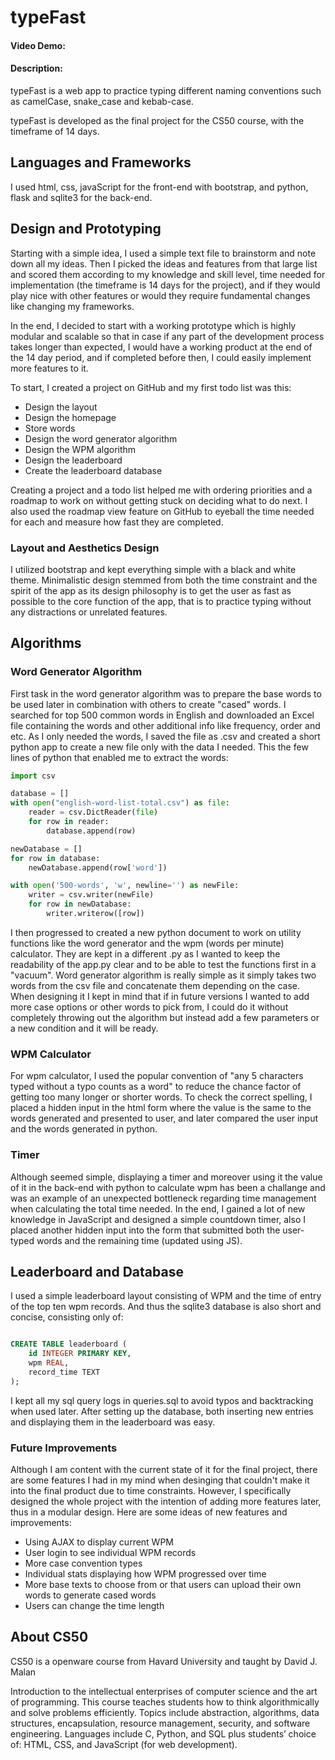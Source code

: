 # typeFast
#### Video Demo:  <URL HERE>
#### Description:

typeFast is a web app to practice typing different naming conventions such as camelCase, snake_case and kebab-case.

typeFast is developed as the final project for the CS50 course, with the timeframe of 14 days.

## Languages and Frameworks

I used html, css, javaScript for the front-end with bootstrap, and python, flask and sqlite3 for the back-end.

## Design and Prototyping

Starting with a simple idea, I used a simple text file to brainstorm and note down all my ideas.
Then I picked the ideas and features from that large list and scored them according to my knowledge and skill level,
time needed for implementation (the timeframe is 14 days for the project), and if they would play nice with other features 
or would they require fundamental changes like changing my frameworks. 

In the end, I decided to start with a working prototype which is highly modular and scalable so that in case if any part of the development
process takes longer than expected, I would have a working product at the end of the 14 day period, and if completed before then,
I could easily implement more features to it.

To start, I created a project on GitHub and my first todo list was this:

-	Design the layout
-   Design the homepage
-	Store words
-	Design the word generator algorithm
-	Design the WPM algorithm
-	Design the leaderboard
-	Create the leaderboard database

Creating a project and a todo list helped me with ordering priorities and a roadmap to work on without getting stuck on deciding what to do next.
I also used the roadmap view feature on GitHub to eyeball the time needed for each and measure how fast they are completed.

### Layout and Aesthetics Design

I utilized bootstrap and kept everything simple with a black and white theme. Minimalistic design stemmed from both the time constraint 
and the spirit of the app as its design philosophy is to get the user as fast as possible to the core function of the app, that is to practice 
typing without any distractions or unrelated features.

## Algorithms

### Word Generator Algorithm

First task in the word generator algorithm was to prepare the base words to be used later in combination with others to create "cased" words.
I searched for top 500 common words in English and downloaded an Excel file containing the words and other additional info like frequency, order and etc. As I only needed the words, I saved the file as .csv and created a short python app to create a new file only with the data I needed. This the few lines of python that enabled me to extract the words:
```python
import csv

database = []
with open("english-word-list-total.csv") as file:
    reader = csv.DictReader(file)
    for row in reader:
        database.append(row)

newDatabase = []
for row in database:
    newDatabase.append(row['word'])

with open('500-words', 'w', newline='') as newFile:
    writer = csv.writer(newFile)
    for row in newDatabase:
        writer.writerow([row])

```

I then progressed to created a new python document to work on utility functions like the word generator and the wpm (words per minute) calculator. They are kept in a different .py as I wanted to keep the readability of the app.py clear and to be able to test the functions first in a "vacuum".
Word generator algorithm is really simple as it simply takes two words from the csv file and concatenate them depending on the case. When designing it I kept in mind that if in future versions I wanted to add more case options or other words to pick from, I could do it without completely throwing out the algorithm but instead add a few parameters or a new condition and it will be ready.

### WPM Calculator

For wpm calculator, I used the popular convention of "any 5 characters typed without a typo counts as a word" to reduce the chance factor of getting too many longer or shorter words. To check the correct spelling, I placed a hidden input in the html form where the value is the same to the words generated and presented to user, and later compared the user input and the words generated in python.

### Timer

Although seemed simple, displaying a timer and moreover using it the value of it in the back-end with python to calculate wpm has been a challange and was an example of an unexpected bottleneck regarding time management when calculating the total time needed. In the end, I gained a lot of new knowledge in JavaScript and designed a simple countdown timer, also I placed another hidden input into the form that submitted both the user-typed words and the remaining time (updated using JS).

## Leaderboard and Database

I used a simple leaderboard layout consisting of WPM and the time of entry of the top ten wpm records. And thus the sqlite3 database is also short and concise, consisting only of:

```SQL

CREATE TABLE leaderboard (
    id INTEGER PRIMARY KEY,
    wpm REAL,
    record_time TEXT
);

```

I kept all my sql query logs in queries.sql to avoid typos and backtracking when used later. 
After setting up the database, both inserting new entries and displaying them in the leaderboard was easy. 

### Future Improvements
Although I am content with the current state of it for the final project, there are some features I had in my mind when desinging that couldn't make it into the final product due to time constraints. However, I specifically designed the whole project with the intention of adding more features later, thus in a modular design. Here are some ideas of new features and improvements:
- Using AJAX to display current WPM
- User login to see individual WPM records
- More case convention types
- Individual stats displaying how WPM progressed over time
- More base texts to choose from or that users can upload their own words to generate cased words
- Users can change the time length

## About CS50
CS50 is a openware course from Havard University and taught by David J. Malan

Introduction to the intellectual enterprises of computer science and the art of programming. This course teaches students how to think algorithmically and solve problems efficiently. Topics include abstraction, algorithms, data structures, encapsulation, resource management, security, and software engineering. Languages include C, Python, and SQL plus students’ choice of: HTML, CSS, and JavaScript (for web development).